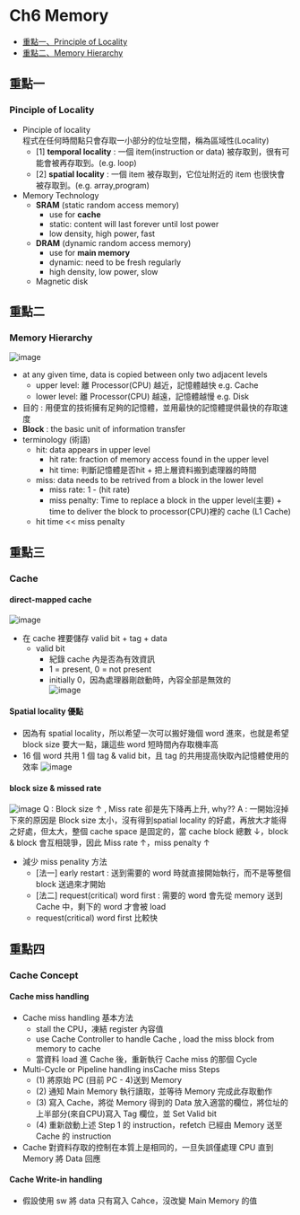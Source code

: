 # Ch6 Memory
* [重點一、Principle of Locality](#重點一)
* [重點二、Memory Hierarchy](#重點二)


## 重點一
### Pinciple of Locality
* Pinciple of locality  
程式在任何時間點只會存取一小部分的位址空間，稱為區域性(Locality)
  * [1] **temporal locality** : 一個 item(instruction or data) 被存取到，很有可能會被再存取到。(e.g. loop)
  * [2] **spatial locality** : 一個 item 被存取到，它位址附近的 item 也很快會被存取到。(e.g. array,program)
* Memory Technology
  * **SRAM** (static random access memory)
    * use for **cache**
    * static: content will last forever until lost power
    * low density, high power, fast
  * **DRAM** (dynamic random access memory)
    * use for **main memory**
    * dynamic: need to be fresh regularly
    * high density, low power, slow
  * Magnetic disk

## 重點二
### Memory Hierarchy
![image](https://user-images.githubusercontent.com/38349902/47250534-43d2d780-d455-11e8-8327-587aacc0e3e5.png)
* at any given time, data is copied between only two adjacent levels
  * upper level: 離 Processor(CPU) 越近，記憶體越快 e.g. Cache 
  * lower level: 離 Processor(CPU) 越遠，記憶體越慢 e.g. Disk 
* 目的 : 用便宜的技術擁有足夠的記憶體，並用最快的記憶體提供最快的存取速度
* **Block** : the basic unit of information transfer
* terminology (術語)
  * hit: data appears in upper level
    * hit rate: fraction of memory access found in the upper level
    * hit time: 判斷記憶體是否hit + 把上層資料搬到處理器的時間
  * miss: data needs to be retrived from a block in the lower level
    * miss rate: 1 - (hit rate)
    * miss penalty: Time to replace a block in the upper level(主要) + time to deliver the block to processor(CPU)裡的 cache (L1 Cache)
  * hit time << miss penalty
## 重點三
### Cache
#### direct-mapped cache
![image](https://user-images.githubusercontent.com/38349902/47252361-f7e45a80-d475-11e8-9ba3-47a5b45a614a.png)
* 在 cache 裡要儲存 valid bit + tag + data
  * valid bit
    * 紀錄 cache 內是否為有效資訊
    * 1 = present, 0 = not present
    * initially 0，因為處理器剛啟動時，內容全部是無效的  
![image](https://user-images.githubusercontent.com/38349902/47253036-6e865580-d480-11e8-917b-05aa0485b4d8.png)
#### Spatial locality 優點
* 因為有 spatial locality，所以希望一次可以搬好幾個 word 進來，也就是希望 block size 要大一點，讓這些 word 短時間內存取機率高
* 16 個 word 共用 1 個 tag & valid bit，且 tag 的共用提高快取內記憶體使用的效率 
![image](https://user-images.githubusercontent.com/38349902/47253146-08023700-d482-11e8-8bf7-60ee96c20f86.png)
#### block size & missed rate 
![image](https://user-images.githubusercontent.com/38349902/47253426-eb1b3300-d484-11e8-958a-9d2b59ae62de.png)
Q : Block size ↑ , Miss rate 卻是先下降再上升, why??
A : 一開始沒掉下來的原因是 Block size 太小，沒有得到spatial locality 的好處，再放大才能得之好處，但太大，整個 cache space 是固定的，當 cache block 總數 ↓，block & block 會互相競爭，因此 Miss rate ↑，miss penalty ↑
* 減少 miss penality 方法
  * [法一] early restart : 送到需要的 word 時就直接開始執行，而不是等整個 block 送過來才開始
  * [法二] request(critical) word first : 需要的 word 會先從 memory 送到 Cache 中，剩下的 word 才會被 load
  * request(critical) word first 比較快

## 重點四
### Cache Concept
#### Cache miss handling
* Cache miss handling 基本方法
  * stall the CPU，凍結 register 內容值
  * use Cache Controller to handle Cache , load the miss block from memory to cache
  * 當資料 load 進 Cache 後，重新執行 Cache miss 的那個 Cycle
* Multi-Cycle or Pipeline handling insCache miss Steps
  * (1) 將原始 PC (目前 PC - 4)送到 Memory
  * (2) 通知 Main Memory 執行讀取，並等待 Memory 完成此存取動作
  * (3) 寫入 Cache，將從 Memory 得到的 Data 放入適當的欄位，將位址的上半部分(來自CPU)寫入 Tag 欄位，並 Set Valid bit
  * (4) 重新啟動上述 Step 1 的 instruction，refetch 已經由 Memory 送至 Cache 的 instruction
* Cache 對資料存取的控制在本質上是相同的，一旦失誤僅處理 CPU 直到 Memory 將 Data 回應
#### Cache Write-in handling
* 假設使用 sw 將 data 只有寫入 Cahce，沒改變 Main Memory 的值  





  
  




















